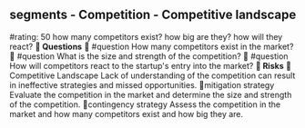 

## segments - Competition - Competitive landscape
#rating: 50
how many competitors exist? how big are they? how will they react?
**💭 Questions**
💭 #question How many competitors exist in the market?
 💭 #question What is the size and strength of the competition?
 💭 #question How will competitors react to the startup's entry into the market?
**🚨 Risks**
🚨Competitive Landscape
Lack of understanding of the competition can result in ineffective strategies and missed opportunities.
🚨mitigation strategy
Evaluate the competition in the market and determine the size and strength of the competition.
🚨contingency strategy
Assess the competition in the market and how many competitors exist and how big they are.




